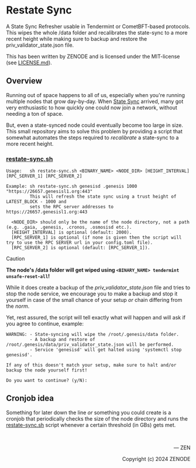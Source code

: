 # Restate Sync

A State Sync Refresher usable in Tendermint or CometBFT-based protocols. This wipes the whole /data folder and recalibrates the state-sync to a more recent height while making sure to backup and restore the priv_validator_state.json file.

This has been written by ZENODE and is licensed under the MIT-license (see [LICENSE.md](./LICENSE.md)).

## Overview

Running out of space happens to all of us, especially when you're running multiple nodes that grow day-by-day. When [State Sync](https://docs.tendermint.com/v0.34/tendermint-core/state-sync.html) arrived, many got very enthusiastic to how quickly one could now join a network, without needing a ton of space.

But, even a state-synced node could eventually become too large in size. This small repository aims to solve this problem by providing a script that somewhat automates the steps required to _recalibrate_ a state-sync to a more recent height.

### [restate-sync.sh](restate-sync.sh)

```
Usage:   sh restate-sync.sh <BINARY_NAME> <NODE_DIR> [HEIGHT_INTERVAL] [RPC_SERVER_1] [RPC_SERVER_2]

Example: sh restate-sync.sh genesisd .genesis 1000 "https://26657.genesisl1.org:443"
         This will refresh the state sync using a trust height of LATEST_BLOCK - 1000 and
         sets the RPC server addresses to https://26657.genesisl1.org:443

  <NODE_DIR> should only be the name of the node directory, not a path (e.g. .gaia, .genesis, .cronos, .osmosisd etc.).
  [HEIGHT_INTERVAL] is optional (default: 2000).
  [RPC_SERVER_1] is optional (if none is given then the script will try to use the RPC SERVER url in your config.toml file).
  [RPC_SERVER_2] is optional (default: [RPC_SERVER_1]).
```

> [!CAUTION]
> **The node's /data folder will get wiped using `<BINARY_NAME> tendermint unsafe-reset-all`!**
>
> While it does create a backup of the _priv_validator_state.json_ file and tries to stop the node service, we encourage you to make a backup and stop it yourself in case of the small chance of your setup _or_ chain differing from the _norm_.
>
> Yet, rest assured, the script will tell exactly what will happen and will ask if you agree to continue, example:
> ```
> WARNING: - State-syncing will wipe the /root/.genesis/data folder.
>          - A backup and restore of /root/.genesis/data/priv_validator_state.json will be performed.
>          - Service 'genesisd' will get halted using 'systemctl stop genesisd'.
> 
> If any of this doesn't match your setup, make sure to halt and/or backup the node yourself first!
> 
> Do you want to continue? (y/N): 
> ```

## Cronjob idea

Something for later down the line _or_ something you could create is a cronjob that periodically checks the size of the node directory and runs the [restate-sync.sh](restate-sync.sh) script whenever a certain threshold (in GBs) gets met.

</br>

<p align="right">— ZEN</p>
<p align="right">Copyright (c) 2024 ZENODE</p>
